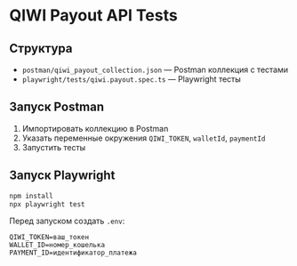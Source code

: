 # QIWI Payout API Tests

##  Структура
- `postman/qiwi_payout_collection.json` — Postman коллекция с тестами
- `playwright/tests/qiwi.payout.spec.ts` — Playwright тесты

##  Запуск Postman
1. Импортировать коллекцию в Postman
2. Указать переменные окружения `QIWI_TOKEN`, `walletId`, `paymentId`
3. Запустить тесты

##  Запуск Playwright
```bash
npm install
npx playwright test
```

Перед запуском создать `.env`:
```
QIWI_TOKEN=ваш_токен
WALLET_ID=номер_кошелька
PAYMENT_ID=идентификатор_платежа
```
